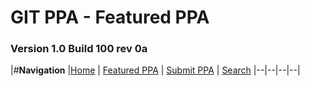 # GIT PPA - Featured PPA

### Version 1.0 Build 100 rev 0a

|#**Navigation**
|[Home](https://git-ppa-store.github.io/) | [Featured PPA](https://git-ppa-store.github.io/featured-ppa) | [Submit PPA](https://git-ppa-store.github.io/submit-ppa) | [Search](https://git-ppa-store.github.io/search)
|--|--|--|--|
